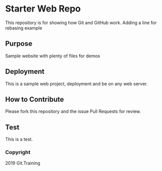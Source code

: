 # Starter Web Repo

This repository is for showing how Git and GitHub work.  Adding a line for rebasing example

## Purpose

Sample website with plenty of files for demos 

## Deployment

This is a sample web project, deployment and be on any web server.

## How to Contribute 

Please fork this repository and the issue Pull Requests for review.

## Test

This is a test.

### Copyright

2019 Git.Training